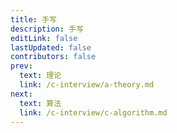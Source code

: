 ```yaml
---
title: 手写
description: 手写
editLink: false
lastUpdated: false
contributors: false
prev:
  text: 理论
  link: /c-interview/a-theory.md
next:
  text: 算法
  link: /c-interview/c-algorithm.md
---
```

